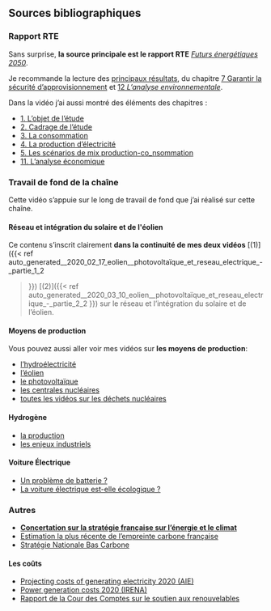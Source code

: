 ## Sources bibliographiques

### Rapport RTE

Sans surprise, __la source principale est le rapport RTE__ [_Futurs
énergétiques
2050_](https://www.rte-france.com/analyses-tendances-et-prospectives/bilan-previsionnel-2050-futurs-energetiques).

Je recommande la lecture des [principaux
résultats](https://assets.rte-france.com/prod/public/2021-12/Futurs-Energetiques-2050-principaux-resultats.pdf),
du chapitre [7 Garantir la sécurité
d’approvisionnement](https://assets.rte-france.com/prod/public/2021-12/BP2050_rapport-complet_chapitre7_securite-approvisionnement.pdf)
et [12 _L’analyse
environnementale_](https://assets.rte-france.com/prod/public/2021-12/BP2050_rapport-complet_chapitre12_analyse-environnementale.pdf).

Dans la vidéo j’ai aussi montré des éléments des chapitres :

- [1. L’objet de l’étude](https://assets.rte-france.com/prod/public/2021-11/BP2050_rapport-complet_chapitre1_objet-etude.pdf)
- [2. Cadrage de l’étude](https://assets.rte-france.com/prod/public/2021-11/BP2050_rapport-complet_chapitre2_cadrage-etude.pdf)
- [3. La consommation](https://assets.rte-france.com/prod/public/2021-12/BP2050_rapport-complet_chapitre3_consommation.pdf)
- [4. La production d’électricité](https://assets.rte-france.com/prod/public/2021-12/BP2050_rapport-complet_chapitre4_production-electricite.pdf)
- [5. Les scénarios de mix production-co_nsommation](https://www.rte-france.com/analyses-tendances-et-prospectives/bilan-previsionnel-2050-futurs-energetiques)
- [11. L’analyse économique](https://assets.rte-france.com/prod/public/2021-11/BP2050_rapport-complet_chapitre11_analyse-economique.pdf)

### Travail de fond de la chaîne

Cette vidéo s’appuie sur le long de travail de fond que j’ai réalisé sur cette chaîne.

#### Réseau et intégration du solaire et de l'éolien

Ce contenu s’inscrit clairement __dans la continuité de mes deux vidéos__
[(1)]({{< ref
auto_generated__2020_02_17_eolien__photovoltaïque_et_reseau_electrique_-_partie_1_2
>}}) [(2)]({{< ref
auto_generated__2020_03_10_eolien__photovoltaïque_et_reseau_electrique_-_partie_2_2
>}}) sur le réseau et l’intégration du solaire et de l’éolien.

#### Moyens de production
  
Vous pouvez aussi aller voir mes vidéos sur __les moyens de production__: 
- [l’hydroélectricité](https://www.youtube.com/watch?v=71EopUDDJ04)
- [l’éolien](https://www.youtube.com/watch?v=wXqIZxV6VHE)
- [le photovoltaïque](https://www.youtube.com/watch?v=hESxYif5pdI)
- [les centrales nucléaires](https://www.youtube.com/watch?v=HMystmGbctw)
- [toutes les vidéos sur les déchets nucléaires](https://www.youtube.com/watch?v=p0zX8eUW_jQ&list=PLhgpBc0hGjSvCZ4Uo9mE1XTc7aSa4NRLE)

#### Hydrogène

- [la production](https://www.youtube.com/watch?v=_sqYx8K_m9c)
- [les enjeux industriels](https://www.youtube.com/watch?v=NB9We5wwGPo)

#### Voiture Électrique

- [Un problème de batterie ?](https://www.youtube.com/watch?v=xVroWRO0duI)
- [La voiture électrique est-elle écologique ?](https://www.youtube.com/watch?v=zjaUqUozwdc)
  
### Autres

- [__Concertation sur la stratégie française sur l’énergie et le
climat__](https://concertation-strategie-energie-climat.gouv.fr/)  
- [Estimation la plus récente de l’empreinte carbone française](https://www.statistiques.developpement-durable.gouv.fr/estimation-de-lempreinte-carbone-de-1995-2020)
- [Stratégie Nationale Bas
Carbone](https://www.ecologie.gouv.fr/strategie-nationale-bas-carbone-snbc)  

#### Les coûts

- [Projecting costs of generating electricity 2020
(AIE)](https://iea.blob.core.windows.net/assets/ae17da3d-e8a5-4163-a3ec-2e6fb0b5677d/Projected-Costs-of-Generating-Electricity-2020.pdf)  
- [Power generation costs 2020
(IRENA)](https://www.irena.org/-/media/Files/IRENA/Agency/Publication/2021/Jun/IRENA_Power_Generation_Costs_2020.pdf)  
- [Rapport de la Cour des Comptes sur le soutien aux
renouvelables](https://www.ccomptes.fr/sites/default/files/2018-04/20180418-rapport-soutien-energies-renouvelables.pdf)
